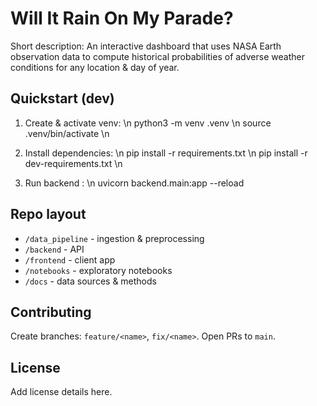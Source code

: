 # Will It Rain On My Parade?

Short description:
An interactive dashboard that uses NASA Earth observation data to compute historical probabilities of adverse weather conditions for any location & day of year.

## Quickstart (dev)
1. Create & activate venv:  \n
python3 -m venv .venv        \n
source .venv/bin/activate     \n


2. Install dependencies:  \n
pip install -r requirements.txt  \n
pip install -r dev-requirements.txt  \n


3. Run backend :   \n
uvicorn backend.main:app --reload



## Repo layout
- `/data_pipeline` - ingestion & preprocessing
- `/backend` - API  
- `/frontend` - client app
- `/notebooks` - exploratory notebooks
- `/docs` - data sources & methods

## Contributing
Create branches: `feature/<name>`, `fix/<name>`. Open PRs to `main`.

## License
Add license details here.
